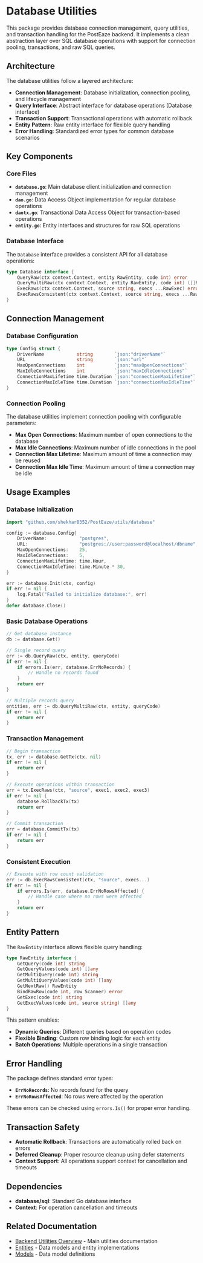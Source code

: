 # Database Utilities

This package provides database connection management, query utilities, and transaction handling for the PostEaze backend. It implements a clean abstraction layer over SQL database operations with support for connection pooling, transactions, and raw SQL queries.

## Architecture

The database utilities follow a layered architecture:

- **Connection Management**: Database initialization, connection pooling, and lifecycle management
- **Query Interface**: Abstract interface for database operations (Database interface)
- **Transaction Support**: Transactional operations with automatic rollback
- **Entity Pattern**: Raw entity interface for flexible query handling
- **Error Handling**: Standardized error types for common database scenarios

## Key Components

### Core Files

- **`database.go`**: Main database client initialization and connection management
- **`dao.go`**: Data Access Object implementation for regular database operations
- **`daotx.go`**: Transactional Data Access Object for transaction-based operations
- **`entity.go`**: Entity interfaces and structures for raw SQL operations

### Database Interface

The `Database` interface provides a consistent API for all database operations:

```go
type Database interface {
    QueryRaw(ctx context.Context, entity RawEntity, code int) error
    QueryMultiRaw(ctx context.Context, entity RawEntity, code int) ([]RawEntity, error)
    ExecRaws(ctx context.Context, source string, execs ...RawExec) error
    ExecRawsConsistent(ctx context.Context, source string, execs ...RawExec) error
}
```

## Connection Management

### Database Configuration

```go
type Config struct {
    DriverName            string        `json:"driverName"`
    URL                   string        `json:"url"`
    MaxOpenConnections    int           `json:"maxOpenConnections"`
    MaxIdleConnections    int           `json:"maxIdleConnections"`
    ConnectionMaxLifetime time.Duration `json:"connectionMaxLifetime"`
    ConnectionMaxIdleTime time.Duration `json:"connectionMaxIdleTime"`
}
```

### Connection Pooling

The database utilities implement connection pooling with configurable parameters:
- **Max Open Connections**: Maximum number of open connections to the database
- **Max Idle Connections**: Maximum number of idle connections in the pool
- **Connection Max Lifetime**: Maximum amount of time a connection may be reused
- **Connection Max Idle Time**: Maximum amount of time a connection may be idle

## Usage Examples

### Database Initialization

```go
import "github.com/shekhar8352/PostEaze/utils/database"

config := database.Config{
    DriverName:            "postgres",
    URL:                   "postgres://user:password@localhost/dbname",
    MaxOpenConnections:    25,
    MaxIdleConnections:    5,
    ConnectionMaxLifetime: time.Hour,
    ConnectionMaxIdleTime: time.Minute * 30,
}

err := database.Init(ctx, config)
if err != nil {
    log.Fatal("Failed to initialize database:", err)
}
defer database.Close()
```

### Basic Database Operations

```go
// Get database instance
db := database.Get()

// Single record query
err := db.QueryRaw(ctx, entity, queryCode)
if err != nil {
    if errors.Is(err, database.ErrNoRecords) {
        // Handle no records found
    }
    return err
}

// Multiple records query
entities, err := db.QueryMultiRaw(ctx, entity, queryCode)
if err != nil {
    return err
}
```

### Transaction Management

```go
// Begin transaction
tx, err := database.GetTx(ctx, nil)
if err != nil {
    return err
}

// Execute operations within transaction
err = tx.ExecRaws(ctx, "source", exec1, exec2, exec3)
if err != nil {
    database.RollbackTx(tx)
    return err
}

// Commit transaction
err = database.CommitTx(tx)
if err != nil {
    return err
}
```

### Consistent Execution

```go
// Execute with row count validation
err := db.ExecRawsConsistent(ctx, "source", execs...)
if err != nil {
    if errors.Is(err, database.ErrNoRowsAffected) {
        // Handle case where no rows were affected
    }
    return err
}
```

## Entity Pattern

The `RawEntity` interface allows flexible query handling:

```go
type RawEntity interface {
    GetQuery(code int) string
    GetQueryValues(code int) []any
    GetMultiQuery(code int) string
    GetMultiQueryValues(code int) []any
    GetNextRaw() RawEntity
    BindRawRow(code int, row Scanner) error
    GetExec(code int) string
    GetExecValues(code int, source string) []any
}
```

This pattern enables:
- **Dynamic Queries**: Different queries based on operation codes
- **Flexible Binding**: Custom row binding logic for each entity
- **Batch Operations**: Multiple operations in a single transaction

## Error Handling

The package defines standard error types:

- **`ErrNoRecords`**: No records found for the query
- **`ErrNoRowsAffected`**: No rows were affected by the operation

These errors can be checked using `errors.Is()` for proper error handling.

## Transaction Safety

- **Automatic Rollback**: Transactions are automatically rolled back on errors
- **Deferred Cleanup**: Proper resource cleanup using defer statements
- **Context Support**: All operations support context for cancellation and timeouts

## Dependencies

- **database/sql**: Standard Go database interface
- **Context**: For operation cancellation and timeouts

## Related Documentation

- [Backend Utilities Overview](../README.md) - Main utilities documentation
- [Entities](../../entities/README.md) - Data models and entity implementations
- [Models](../../models/README.md) - Data model definitions